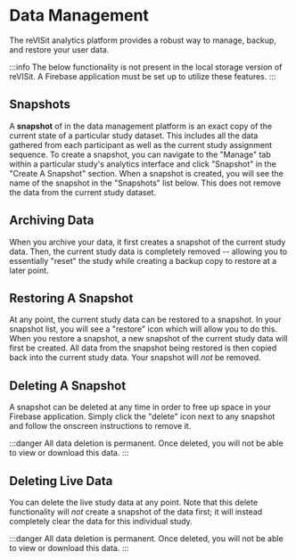 # Data Management

The reVISit analytics platform provides a robust way to manage, backup, and restore your user data.

:::info
The below functionality is not present in the local storage version of reVISit. A Firebase application must be set up to utilize these features.
:::

## Snapshots

A **snapshot** of in the data management platform is an exact copy of the current state of a particular study dataset. This includes all the data gathered from each participant as well as the current study assignment sequence. To create a snapshot, you can navigate to the "Manage" tab within a particular study's analytics interface and click "Snapshot" in the "Create A Snapshot" section. When a snapshot is created, you will see the name of the snapshot in the "Snapshots" list below.  This does not remove the data from the current study dataset.

## Archiving Data

When you archive your data, it first creates a snapshot of the current study data. Then, the current study data is completely removed -- allowing you to essentially "reset" the study while creating a backup copy to restore at a later point.

## Restoring A Snapshot

At any point, the current study data can be restored to a snapshot. In your snapshot list, you will see a "restore" icon which will allow you to do this. When you restore a snapshot, a new snapshot of the current study data will first be created. All data from the snapshot being restored is then copied back into the current study data. Your snapshot will _not_ be removed. 

## Deleting A Snapshot

A snapshot can be deleted at any time in order to free up space in your Firebase application. Simply click the "delete" icon next to any snapshot and follow the onscreen instructions to remove it.

:::danger
All data deletion is permanent. Once deleted, you will not be able to view or download this data.
:::

## Deleting Live Data

You can delete the live study data at any point. Note that this delete functionality will _not_ create a snapshot of the data first; it will instead completely clear the data for this individual study.

:::danger
All data deletion is permanent. Once deleted, you will not be able to view or download this data.
:::



